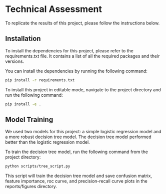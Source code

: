 # Technical Assessment

To replicate the results of this project, please follow the instructions below.

## Installation
To install the dependencies for this project, please refer to the requirements.txt file. It contains a list of all the required packages and their versions.

You can install the dependencies by running the following command:
```bash
pip install -r requirements.txt
```

To install this project in editable mode, navigate to the project directory and run the following command:

```bash
pip install -e .
```

## Model Training

We used two models for this project: a simple logistic regression model and a more robust decision tree model. The decision tree model performed better than the logistic regression model.

To train the decision tree model, run the following command from the project directory:

```bash
python scripts/tree_script.py
```

This script will train the decision tree model and save confusion matrix, feature importance, roc curve, and precision-recall curve plots in the reports/figures directory.
